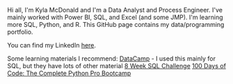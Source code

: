 Hi all, I'm Kyla McDonald and I'm a Data Analyst and Process Engineer. I've mainly worked with Power BI, SQL, and Excel (and some JMP). I'm learning more SQL, Python, and R. This GitHub page contains my data/programming portfolio.

You can find my LinkedIn [here](https://www.linkedin.com/in/kylamcdonald/).

Some learning materials I recommend: 
[DataCamp](https://app.datacamp.com/) - I used this mainly for SQL, but they have lots of other material 
[8 Week SQL Challenge](https://8weeksqlchallenge.com/) 
[100 Days of Code: The Complete Python Pro Bootcamp](https://www.udemy.com/course/100-days-of-code/) 

<!---
KRMcDonald/KRMcDonald is a ✨ special ✨ repository because its `README.md` (this file) appears on your GitHub profile.
You can click the Preview link to take a look at your changes.
--->
